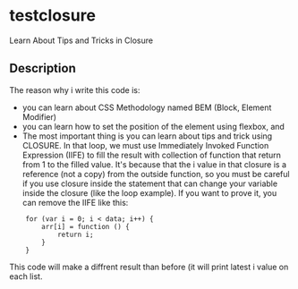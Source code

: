 # testclosure
Learn About Tips and Tricks in Closure

## Description
The reason why i write this code is:

- you can learn about CSS Methodology named BEM (Block, Element Modifier)
- you can learn how to set the position of the element using flexbox, and
- The most important thing is you can learn about tips and trick using CLOSURE. In that loop, we must use Immediately Invoked Function Expression (IIFE) to fill the result with collection of function that return from 1 to the filled value. It's because that the i value in that closure is a reference (not a copy) from the outside function, so you must be careful if you use closure inside the statement that can change your variable inside the closure (like the loop example). If you want to prove it, you can remove the IIFE like this:

```
    for (var i = 0; i < data; i++) {
        arr[i] = function () {
            return i;
        }
    }
```

This code will make a diffrent result than before (it will print latest i value on each list.
